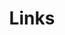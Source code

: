 ---
layout: Links
title: Links
links:
  - title: 正在学习
    items:
      - sitename: 杰哥的IT之旅【公众号】
        url: https://mp.weixin.qq.com/s/uw23nawEDWhmnxBXTOTQDg
        img: /img/links/JieGeIT.png
        desc: 所有文章汇总（持续更新中...）
      
      - sitename: Java框架源码赏析
        url: https://schunter.netlify.app/#/
        img: /img/links/java-framework-source.png
        desc: 互联网公司常用框架源码赏析

      - sitename: 设计模式
        url: http://c.biancheng.net/
        img: /img/links/c-language-site.png
        desc: Java设计模式：23种设计模式全面解析（超级详细）

      - sitename: Java 工程师成神之路
        url: http://hollischuang.gitee.io/tobetopjavaer/#/
        img: /img/links/to-be-top-javaer.png
        desc: Hollis——阿里巴巴技术专家，总结的Java知识，该文案已收录在Alibaba Java 技术图谱

  - title: 组件库
    items:
      - sitename: Vuetify
        url: https://vuetifyjs.com/zh-Hans/
        img: /img/links/vuetify.png
        desc: Material 样式的 Vue UI组件
      
      - sitename: Element
        url: https://element.eleme.cn/#/zh-CN
        img: /img/links/element.svg
        desc: 饿了么出品的 Vue 桌面端组件库 

      
      - sitename: Oh, Vue Icons!
        url: https://oh-vue-icons.netlify.app
        img: /img/links/icon.svg
        desc: Renovamen 写的 Vue 图标组件           
  
  - title: VuePress 主题
    items:
      - sitename: Gungnir
        url: https://vuepress-theme-gungnir.vercel.app/zh/docs/
        img: /img/links/gungnir.svg
        desc: ⭐⭐⭐⭐⭐
      - sitename: Hope
        url: https://vuepress-theme-hope.github.io/zh/
        img: /img/links/hope.svg
        desc: ⭐⭐⭐⭐
      - sitename: reco
        url: https://vuepress-theme-reco.recoluan.com/
        img: /img/links/reco.png
        desc: ⭐⭐⭐⭐
      - sitename: vdoing
        url: https://doc.xugaoyi.com/
        img: /img/links/vdoing.png
        desc: ⭐⭐⭐⭐
      - sitename: yur
        url: https://github.com/cnguu/vuepress-theme-yur/
        img: /img/links/yur.png
        desc: ⭐⭐⭐

      - sitename: aurora
        url: https://github.com/vuepress-aurora/vuepress-theme-aurora
        img: 
        desc: ⭐⭐⭐

  - title: 后端学习资料
    items:
      - sitename: IT Book
        url: https://github.com/XiangLinPro/IT_book
        img: /img/links/IT-book.png
        desc: 程序员必修内功，上千本各类编程书籍

      - sitename: Docker 教程
        url: https://vuepress.mirror.docker-practice.com/
        img: /img/links/docker-learning.png
        desc: Docker 从入门到实践            
  
  - title: 前端学习资料
    items:
      - sitename: CSS-Inspiration
        url: https://chokcoco.github.io/CSS-Inspiration/
        img: /img/links/css-inspiration.png
        desc: CSS 灵感                   

      - sitename: You-need-to-know-css 
        url: https://lhammer.cn/You-need-to-know-css/#/zh-cn/
        img: /img/links/You-need-to-know-css.png
        desc: Web开发者应该掌握的CSS tricks

      - sitename: CSS Tricks 
        url: https://qishaoxuan.github.io/css_tricks/
        img: /img/links/css-tricks.png
        desc: 一点CSS奇技淫巧

      - sitename: Animista 
        url: https://animista.net/
        img: /img/links/animista.png
        desc: CSS最佳生成器
---